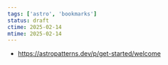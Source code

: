 ```yaml
---
tags: ['astro', 'bookmarks']
status: draft
ctime: 2025-02-14
mtime: 2025-02-14
---
```


- https://astropatterns.dev/p/get-started/welcome
